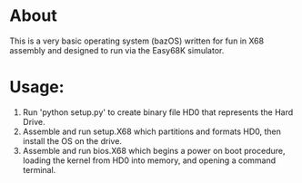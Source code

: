 # About
This is a very basic operating system (bazOS) written for fun in X68 assembly and designed to run via the Easy68K simulator.

# Usage:
1. Run 'python setup.py' to create binary file HD0 that represents the Hard Drive.
2. Assemble and run setup.X68 which partitions and formats HD0, then install the OS on the drive.
3. Assemble and run bios.X68 which begins a power on boot procedure, loading the kernel from HD0 into memory, and opening a command terminal.